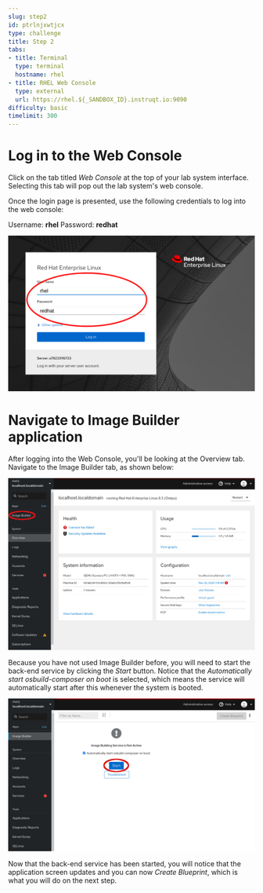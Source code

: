 ```yaml
---
slug: step2
id: ptrlnjxwtjcx
type: challenge
title: Step 2
tabs:
- title: Terminal
  type: terminal
  hostname: rhel
- title: RHEL Web Console
  type: external
  url: https://rhel.${_SANDBOX_ID}.instruqt.io:9090
difficulty: basic
timelimit: 300
---
```

# Log in to the Web Console

Click on the tab titled *Web Console* at the top of your lab system interface.
Selecting this tab will pop out the lab system's web console.

Once the login page is presented, use the following credentials to log into the web console:

Username: __rhel__
Password: __redhat__

![Web Console Login](../assets/Web-console-login.png)

# Navigate to Image Builder application

After logging into the Web Console, you'll be looking at the Overview tab. Navigate to the Image Builder tab, as shown below:

![Navigate to Image Builder](../assets/Nav-ImageBuilder.png)

Because you have not used Image Builder before, you will need to start the back-end service by clicking the *Start* button. Notice that the *Automatically start osbuild-composer on boot* is selected, which means the service will automatically start after this whenever the system is booted.

![Start Image Builder Service](../assets/ImageBuilder-start-service.png)

Now that the back-end service has been started, you will notice that the application screen updates and you can now *Create Blueprint*, which is what you will do on the next step.